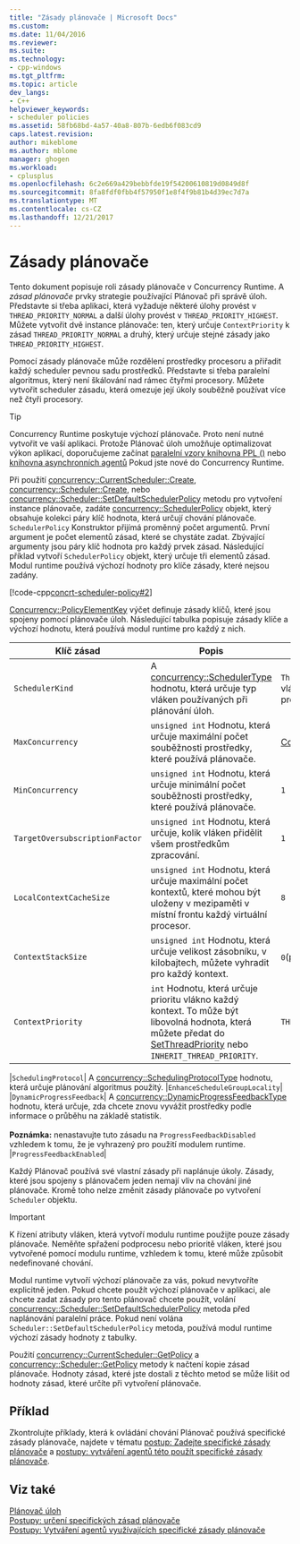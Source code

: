 ```yaml
---
title: "Zásady plánovače | Microsoft Docs"
ms.custom: 
ms.date: 11/04/2016
ms.reviewer: 
ms.suite: 
ms.technology:
- cpp-windows
ms.tgt_pltfrm: 
ms.topic: article
dev_langs:
- C++
helpviewer_keywords:
- scheduler policies
ms.assetid: 58fb68bd-4a57-40a8-807b-6edb6f083cd9
caps.latest.revision: 
author: mikeblome
ms.author: mblome
manager: ghogen
ms.workload:
- cplusplus
ms.openlocfilehash: 6c2e669a429bebbfde19f54200610819d0849d8f
ms.sourcegitcommit: 8fa8fdf0fbb4f57950f1e8f4f9b81b4d39ec7d7a
ms.translationtype: MT
ms.contentlocale: cs-CZ
ms.lasthandoff: 12/21/2017
---
```

# <a name="scheduler-policies"></a>Zásady plánovače
Tento dokument popisuje roli zásady plánovače v Concurrency Runtime. A *zásad plánovače* prvky strategie používající Plánovač při správě úloh. Představte si třeba aplikaci, která vyžaduje některé úlohy provést v `THREAD_PRIORITY_NORMAL` a další úlohy provést v `THREAD_PRIORITY_HIGHEST`.  Můžete vytvořit dvě instance plánovače: ten, který určuje `ContextPriority` k zásad `THREAD_PRIORITY_NORMAL` a druhý, který určuje stejné zásady jako `THREAD_PRIORITY_HIGHEST`.  
  
 Pomocí zásady plánovače může rozdělení prostředky procesoru a přiřadit každý scheduler pevnou sadu prostředků. Představte si třeba paralelní algoritmus, který není škálování nad rámec čtyřmi procesory. Můžete vytvořit scheduler zásadu, která omezuje její úkoly souběžně používat více než čtyři procesory.  
  
> [!TIP]
>  Concurrency Runtime poskytuje výchozí plánovače. Proto není nutné vytvořit ve vaší aplikaci. Protože Plánovač úloh umožňuje optimalizovat výkon aplikací, doporučujeme začínat [paralelní vzory knihovna PPL ()](../../parallel/concrt/parallel-patterns-library-ppl.md) nebo [knihovna asynchronních agentů](../../parallel/concrt/asynchronous-agents-library.md) Pokud jste nové do Concurrency Runtime.  
  
 Při použití [concurrency::CurrentScheduler::Create](reference/currentscheduler-class.md#create), [concurrency::Scheduler::Create](reference/scheduler-class.md#create), nebo [concurrency::Scheduler::SetDefaultSchedulerPolicy](reference/scheduler-class.md#setdefaultschedulerpolicy) metodu pro vytvoření instance plánovače, zadáte [concurrency::SchedulerPolicy](../../parallel/concrt/reference/schedulerpolicy-class.md) objekt, který obsahuje kolekci páry klíč hodnota, která určují chování plánovače. `SchedulerPolicy` Konstruktor přijímá proměnný počet argumentů. První argument je počet elementů zásad, které se chystáte zadat. Zbývající argumenty jsou páry klíč hodnota pro každý prvek zásad. Následující příklad vytvoří `SchedulerPolicy` objekt, který určuje tři elementů zásad. Modul runtime používá výchozí hodnoty pro klíče zásady, které nejsou zadány.  

  
 [!code-cpp[concrt-scheduler-policy#2](../../parallel/concrt/codesnippet/cpp/scheduler-policies_1.cpp)]  
  

 [Concurrency::PolicyElementKey](reference/concurrency-namespace-enums.md#policyelementkey) výčet definuje zásady klíčů, které jsou spojeny pomocí plánovače úloh. Následující tabulka popisuje zásady klíče a výchozí hodnotu, která používá modul runtime pro každý z nich.  
  
|Klíč zásad|Popis|Výchozí hodnota|  
|----------------|-----------------|-------------------|  
|`SchedulerKind`|A [concurrency::SchedulerType](reference/concurrency-namespace-enums.md#schedulertype) hodnotu, která určuje typ vláken používaných při plánování úloh.|`ThreadScheduler`(pomocí normální vláken). Toto je jediná platná hodnota pro tento klíč.|  
|`MaxConcurrency`|`unsigned int` Hodnotu, která určuje maximální počet souběžnosti prostředky, které používá plánovače.|[Concurrency::MaxExecutionResources](reference/concurrency-namespace-constants1.md#maxexecutionresources)|  
|`MinConcurrency`|`unsigned int` Hodnotu, která určuje minimální počet souběžnosti prostředky, které používá plánovače.|`1`|  
|`TargetOversubscriptionFactor`|`unsigned int` Hodnotu, která určuje, kolik vláken přidělit všem prostředkům zpracování.|`1`|  
|`LocalContextCacheSize`|`unsigned int` Hodnotu, která určuje maximální počet kontextů, které mohou být uloženy v mezipaměti v místní frontu každý virtuální procesor.|`8`|  
|`ContextStackSize`|`unsigned int` Hodnotu, která určuje velikost zásobníku, v kilobajtech, můžete vyhradit pro každý kontext.|`0`(použít výchozí velikost zásobníku)|  
|`ContextPriority`|`int` Hodnotu, která určuje prioritu vlákno každý kontext. To může být libovolná hodnota, která můžete předat do [SetThreadPriority](http://msdn.microsoft.com/library/windows/desktop/ms686277) nebo `INHERIT_THREAD_PRIORITY`.|`THREAD_PRIORITY_NORMAL`|  

|`SchedulingProtocol`| A [concurrency::SchedulingProtocolType](reference/concurrency-namespace-enums.md#schedulingprotocoltype) hodnotu, která určuje plánování algoritmus použitý. |`EnhanceScheduleGroupLocality`|  
|`DynamicProgressFeedback`| A [concurrency::DynamicProgressFeedbackType](reference/concurrency-namespace-enums.md#dynamicprogressfeedbacktype) hodnotu, která určuje, zda chcete znovu vyvážit prostředky podle informace o průběhu na základě statistik.<br /><br /> **Poznámka:** nenastavujte tuto zásadu na `ProgressFeedbackDisabled` vzhledem k tomu, že je vyhrazený pro použití modulem runtime. |`ProgressFeedbackEnabled`|  

  
 Každý Plánovač používá své vlastní zásady při naplánuje úkoly. Zásady, které jsou spojeny s plánovačem jeden nemají vliv na chování jiné plánovače. Kromě toho nelze změnit zásady plánovače po vytvoření `Scheduler` objektu.  
  
> [!IMPORTANT]
>  K řízení atributy vláken, která vytvoří modulu runtime použijte pouze zásady plánovače. Neměňte spřažení podprocesu nebo prioritě vláken, které jsou vytvořené pomocí modulu runtime, vzhledem k tomu, které může způsobit nedefinované chování.  
  
 Modul runtime vytvoří výchozí plánovače za vás, pokud nevytvoříte explicitně jeden. Pokud chcete použít výchozí plánovače v aplikaci, ale chcete zadat zásady pro tento plánovač chcete použít, volání [concurrency::Scheduler::SetDefaultSchedulerPolicy](reference/scheduler-class.md#setdefaultschedulerpolicy) metoda před naplánování paralelní práce. Pokud není volána `Scheduler::SetDefaultSchedulerPolicy` metoda, používá modul runtime výchozí zásady hodnoty z tabulky.  
  
 Použití [concurrency::CurrentScheduler::GetPolicy](reference/currentscheduler-class.md#getpolicy) a [concurrency::Scheduler::GetPolicy](reference/scheduler-class.md#getpolicy) metody k načtení kopie zásad plánovače. Hodnoty zásad, které jste dostali z těchto metod se může lišit od hodnoty zásad, které určíte při vytvoření plánovače.  
  
## <a name="example"></a>Příklad  
 Zkontrolujte příklady, která k ovládání chování Plánovač používá specifické zásady plánovače, najdete v tématu [postup: Zadejte specifické zásady plánovače](../../parallel/concrt/how-to-specify-specific-scheduler-policies.md) a [postupy: vytváření agentů této použít specifické zásady plánovače](../../parallel/concrt/how-to-create-agents-that-use-specific-scheduler-policies.md).  
  
## <a name="see-also"></a>Viz také  
 [Plánovač úloh](../../parallel/concrt/task-scheduler-concurrency-runtime.md)   
 [Postupy: určení specifických zásad plánovače](../../parallel/concrt/how-to-specify-specific-scheduler-policies.md)   
 [Postupy: Vytváření agentů využívajících specifické zásady plánovače](../../parallel/concrt/how-to-create-agents-that-use-specific-scheduler-policies.md)

